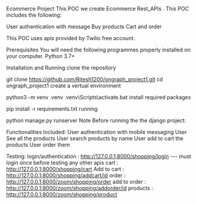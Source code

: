 Ecommerce Project
This POC we create Ecommerce Rest_APIs . This POC includes the following:

User authentication with message
Buy products 
Cart and order

This POC uses apis provided by Twilio free account.

Prerequisites
You will need the following programmes properly installed on your computer.
Python 3.7+

Installation and Running
clone the repository

git clone https://github.com/Ritesh1200/ongraph_project1.git
cd ongraph_project1
create a vertual environment

python3 -m venv .venv
.venv\Scripts\activate.bat
install required packages

pip install -r requirements.txt
running

python manage.py runserver
Note
Before running the the django project:

Functionalities Included:
User authentication with mobile messaging
User See all the products
User search products by name
User add to cart the products
User order them 

Testing:
login/authentication : http://127.0.0.1:8000/shopping/login --- must login once before testing any other apis
cart : http://127.0.0.1:8000/shopping/cart
Add to cart : http://127.0.0.1:8000/shopping/addcart/id
order : http://127.0.0.1:8000/zoom/shopping/order
add to order : http://127.0.0.1:8000/zoom/shopping/addorder/id
products : http://127.0.0.1:8000/zoom/shopping/product
